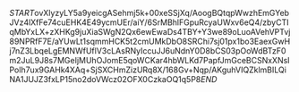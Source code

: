 $START$ovXlyzyLY5a9yeicgASehmj5k+00xeSSjXq/AoogBQtqpWwzhEmGYebJVz4lXfFe74cuEHK4E49ycmUEr/aiY/6SrMBhlFGpuRcyaUWxv6eQ4/zbyCTIqMbYxLX+zXHKg9juXiaSWgN2Qx6ewEwaDs4TBY+Y3we89oLuoAVehVPTvj89NPRfF7E/aYUwLt1sqmmHCK5t2cmUMkDbO8SRChi7sj01px1bo3EaexGwHj7nZ3LbqeLgEMNWfUflV3cLAsRNyIccuJJ6uNdnY0D8bCS03pOoWdBTzF0m2JuL9J8s7MGeIjMUhOJomE5qoWCKar4hbWLKd7PapfJmGceBCSNxXNsIPolh7ux9GAHk4XAq+SjSXCHmZizURq8X/168Gv+Nqp/AKguhVIQZklmBILQiNA1JUJZ3fxLP15no2doVWcz02OFX0CzkaOQ1q5P8$END$